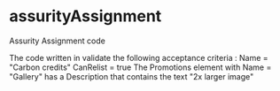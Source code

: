 # assurityAssignment
Assurity Assignment code
<p>The code written in validate the following acceptance criteria :
Name = "Carbon credits"
CanRelist = true
The Promotions element with Name = "Gallery" has a Description that contains the text "2x larger image"
</p>
